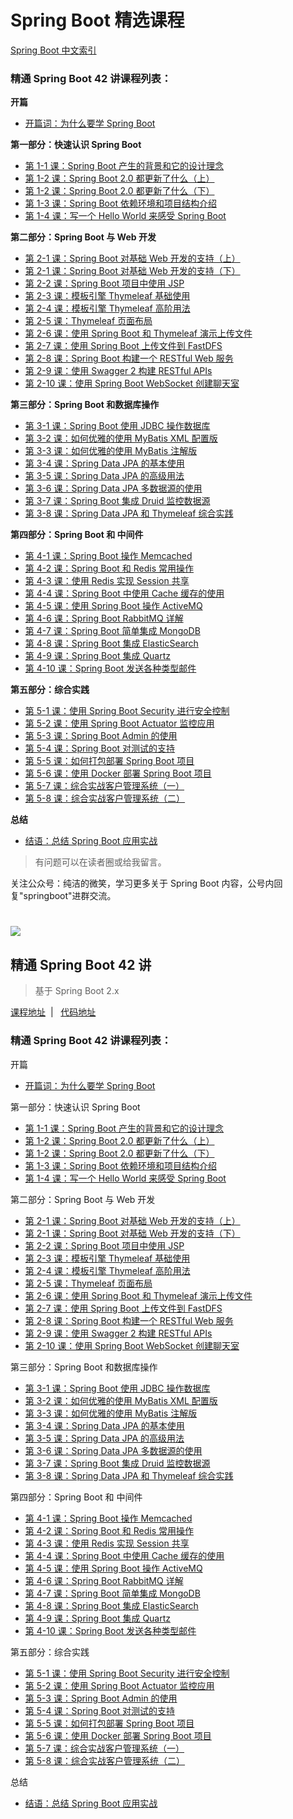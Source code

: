 # Spring Boot 精选课程

[Spring Boot 中文索引](https://github.com/ityouknow/awesome-spring-boot) 

### 精通 Spring Boot 42 讲课程列表：

**开篇** 

- [开篇词：为什么要学 Spring Boot](https://gitbook.cn/gitchat/column/5b86228ce15aa17d68b5b55a/topic/5b864c65e15aa17d68b5db58)

**第一部分：快速认识 Spring Boot** 

- [第 1-1 课：Spring Boot 产生的背景和它的设计理念](https://gitbook.cn/gitchat/column/5b86228ce15aa17d68b5b55a/topic/5b93c957780fdb5e97d2f35c)
- [第 1-2 课：Spring Boot 2.0 都更新了什么（上）](https://gitbook.cn/gitchat/column/5b86228ce15aa17d68b5b55a/topic/5b93c99c780fdb5e97d2f365)
- [第 1-2 课：Spring Boot 2.0 都更新了什么（下）](https://gitbook.cn/gitchat/column/5b86228ce15aa17d68b5b55a/topic/5b968861780fdb5e97d3e157)
- [第 1-3 课：Spring Boot 依赖环境和项目结构介绍](https://gitbook.cn/gitchat/column/5b86228ce15aa17d68b5b55a/topic/5ba8556f0110e7701d25dd95)
- [第 1-4 课：写一个 Hello World 来感受 Spring Boot](https://gitbook.cn/gitchat/column/5b86228ce15aa17d68b5b55a/topic/5bab5a670110e7701d268e21)

**第二部分：Spring Boot 与 Web 开发** 

- [第 2-1 课：Spring Boot 对基础 Web 开发的支持（上）](https://gitbook.cn/gitchat/column/5b86228ce15aa17d68b5b55a/topic/5baca42d80460e6b3d6f7a4d)
- [第 2-1 课：Spring Boot 对基础 Web 开发的支持（下）](https://gitbook.cn/gitchat/column/5b86228ce15aa17d68b5b55a/topic/5baca87d80460e6b3d6f7abc)
- [第 2-2 课：Spring Boot 项目中使用 JSP](https://gitbook.cn/gitchat/column/5b86228ce15aa17d68b5b55a/topic/5bbac47b9ccd7c1379f25eab)
- [第 2-3 课：模板引擎 Thymeleaf 基础使用](https://gitbook.cn/gitchat/column/5b86228ce15aa17d68b5b55a/topic/5bbd7a209ccd7c1379f30479)
- [第 2-4 课：模板引擎 Thymeleaf 高阶用法](https://gitbook.cn/gitchat/column/5b86228ce15aa17d68b5b55a/topic/5bc3fef8046eb7300661202e)
- [第 2-5 课：Thymeleaf 页面布局](https://gitbook.cn/gitchat/column/5b86228ce15aa17d68b5b55a/topic/5bc6a9cd42d7d32f50f19a2a)
- [第 2-6 课：使用 Spring Boot 和 Thymeleaf 演示上传文件](https://gitbook.cn/gitchat/column/5b86228ce15aa17d68b5b55a/topic/5bcd32eb211d0e68b1b70599)
- [第 2-7 课：使用 Spring Boot 上传文件到 FastDFS](https://gitbook.cn/gitchat/column/5b86228ce15aa17d68b5b55a/topic/5bcfdff8211d0e68b1b7b079)
- [第 2-8 课：Spring Boot 构建一个 RESTful Web 服务](https://gitbook.cn/gitchat/column/5b86228ce15aa17d68b5b55a/topic/5bd67b898b3f803a63ef9e70)
- [第 2-9 课：使用 Swagger 2 构建 RESTful APIs](https://gitbook.cn/gitchat/column/5b86228ce15aa17d68b5b55a/topic/5bd910d38b3f803a63f02463)
- [第 2-10 课：使用 Spring Boot WebSocket 创建聊天室](https://gitbook.cn/gitchat/column/5b86228ce15aa17d68b5b55a/topic/5bdfadb0665e8a7d7349ed2e)

**第三部分：Spring Boot 和数据库操作**  

- [第 3-1 课：Spring Boot 使用 JDBC 操作数据库](https://gitbook.cn/gitchat/column/5b86228ce15aa17d68b5b55a/topic/5be25f98d492a00c00b0ce17)
- [第 3-2 课：如何优雅的使用 MyBatis XML 配置版](https://gitbook.cn/gitchat/column/5b86228ce15aa17d68b5b55a/topic/5be8f0552c33167c317c6a7f)
- [第 3-3 课：如何优雅的使用 MyBatis 注解版](https://gitbook.cn/gitchat/column/5b86228ce15aa17d68b5b55a/topic/5beb9d502c33167c317cbe3b)
- [第 3-4 课：Spring Data JPA 的基本使用](https://gitbook.cn/gitchat/column/5b86228ce15aa17d68b5b55a/topic/5bf22499b36fd43be4715f15)
- [第 3-5 课：Spring Data JPA 的高级用法](https://gitbook.cn/gitchat/column/5b86228ce15aa17d68b5b55a/topic/5bf4c6eefae086212ccb20e4)
- [第 3-6 课：Spring Data JPA 多数据源的使用](https://gitbook.cn/gitchat/column/5b86228ce15aa17d68b5b55a/topic/5bfb55ffae0e5f436e35c0fb)
- [第 3-7 课：Spring Boot  集成 Druid 监控数据源](https://gitbook.cn/gitchat/column/5b86228ce15aa17d68b5b55a/topic/5bfe2f357d496f133969c52a)
- [第 3-8 课：Spring Data JPA 和 Thymeleaf 综合实践](https://gitbook.cn/gitchat/column/5b86228ce15aa17d68b5b55a/topic/5c036e4db4075a37edf0f940)

**第四部分：Spring Boot 和 中间件**    

- [第 4-1 课：Spring Boot 操作 Memcached](https://gitbook.cn/gitchat/column/5b86228ce15aa17d68b5b55a/topic/5c05ffbfb4075a37edf18a7f)
- [第 4-2 课：Spring Boot 和 Redis 常用操作](https://gitbook.cn/gitchat/column/5b86228ce15aa17d68b5b55a/topic/5c0886c8fa859f1cb51755d1)
- [第 4-3 课：使用 Redis 实现 Session 共享](https://gitbook.cn/gitchat/column/5b86228ce15aa17d68b5b55a/topic/5c0d3825edba1b683458f2a5)
- [第 4-4 课：Spring Boot 中使用 Cache 缓存的使用](https://gitbook.cn/gitchat/column/5b86228ce15aa17d68b5b55a/topic/5c0f4bda4595324572153973)
- [第 4-5 课：使用 Spring Boot 操作 ActiveMQ](https://gitbook.cn/gitchat/column/5b86228ce15aa17d68b5b55a/topic/5c1072a91e59245d4d295584)
- [第 4-6 课：Spring Boot  RabbitMQ 详解](https://gitbook.cn/gitchat/column/5b86228ce15aa17d68b5b55a/topic/5c165ba61e59245d4d2a3e01)
- [第 4-7 课：Spring Boot 简单集成 MongoDB](https://gitbook.cn/gitchat/column/5b86228ce15aa17d68b5b55a/topic/5c19099d1e59245d4d2ab843)
- [第 4-8 课：Spring Boot 集成 ElasticSearch](https://gitbook.cn/gitchat/column/5b86228ce15aa17d68b5b55a/topic/5c1af2f31e59245d4d2af6f2)
- [第 4-9 课：Spring Boot 集成 Quartz](https://gitbook.cn/gitchat/column/5b86228ce15aa17d68b5b55a/topic/5c1f7ad41e59245d4d2b9109)
- [第 4-10 课：Spring Boot 发送各种类型邮件](https://gitbook.cn/gitchat/column/5b86228ce15aa17d68b5b55a/topic/5c21de564fcd483b0264f22f)

**第五部分：综合实践**  

- [第 5-1 课：使用 Spring Boot Security 进行安全控制](https://gitbook.cn/gitchat/column/5b86228ce15aa17d68b5b55a/topic/5c2327834fcd483b02652357)
- [第 5-2 课：使用 Spring Boot Actuator 监控应用](https://gitbook.cn/gitchat/column/5b86228ce15aa17d68b5b55a/topic/5c25965e4fcd483b0265b15c)
- [第 5-3 课：Spring Boot Admin 的使用](https://gitbook.cn/gitchat/column/5b86228ce15aa17d68b5b55a/topic/5c25a1fa4fcd483b0265b262)
- [第 5-4 课：Spring Boot 对测试的支持](https://gitbook.cn/gitchat/column/5b86228ce15aa17d68b5b55a/topic/5c26f8964fcd483b0265facb)
- [第 5-5 课：如何打包部署 Spring Boot 项目](https://gitbook.cn/gitchat/column/5b86228ce15aa17d68b5b55a/topic/5c319ae24fcd483b0271071e)
- [第 5-6 课：使用 Docker 部署 Spring Boot 项目](https://gitbook.cn/gitchat/column/5b86228ce15aa17d68b5b55a/topic/5c342f1c4fcd483b0271897c)
- [第 5-7 课：综合实战客户管理系统（一）](https://gitbook.cn/gitchat/column/5b86228ce15aa17d68b5b55a/topic/5c36c1e24fcd483b0271e9e8)
- [第 5-8 课：综合实战客户管理系统（二）](https://gitbook.cn/gitchat/column/5b86228ce15aa17d68b5b55a/topic/5c3ac51bbe5fed35a4e45388)

**总结**  

- [结语：总结 Spring Boot 应用实战](https://gitbook.cn/gitchat/column/5b86228ce15aa17d68b5b55a)



> 有问题可以在读者圈或给我留言。

关注公众号：纯洁的微笑，学习更多关于 Spring Boot 内容，公号内回复"springboot"进群交流。

![](http://www.ityouknow.com/assets/images/keeppuresmile_430.jpg)
=======
## 精通 Spring Boot 42 讲

> 基于 Spring Boot 2.x

[课程地址](https://gitbook.cn/m/mazi/comp/column?columnId=5b86228ce15aa17d68b5b55a&sceneId=d38dc800ab5e11e8b2dcb7c25abec89c) &nbsp;| &nbsp; [代码地址](https://github.com/ityouknow/spring-boot-leaning/tree/gitbook_column2.0)

### 精通 Spring Boot 42 讲课程列表：

开篇

- [开篇词：为什么要学 Spring Boot](https://gitbook.cn/gitchat/column/5b86228ce15aa17d68b5b55a/topic/5b864c65e15aa17d68b5db58)

第一部分：快速认识 Spring Boot

- [第 1-1 课：Spring Boot 产生的背景和它的设计理念](https://gitbook.cn/gitchat/column/5b86228ce15aa17d68b5b55a/topic/5b93c957780fdb5e97d2f35c)
- [第 1-2 课：Spring Boot 2.0 都更新了什么（上）](https://gitbook.cn/gitchat/column/5b86228ce15aa17d68b5b55a/topic/5b93c99c780fdb5e97d2f365)
- [第 1-2 课：Spring Boot 2.0 都更新了什么（下）](https://gitbook.cn/gitchat/column/5b86228ce15aa17d68b5b55a/topic/5b968861780fdb5e97d3e157)
- [第 1-3 课：Spring Boot 依赖环境和项目结构介绍](https://gitbook.cn/gitchat/column/5b86228ce15aa17d68b5b55a/topic/5ba8556f0110e7701d25dd95)
- [第 1-4 课：写一个 Hello World 来感受 Spring Boot](https://gitbook.cn/gitchat/column/5b86228ce15aa17d68b5b55a/topic/5bab5a670110e7701d268e21)

第二部分：Spring Boot 与 Web 开发 

- [第 2-1 课：Spring Boot 对基础 Web 开发的支持（上）](https://gitbook.cn/gitchat/column/5b86228ce15aa17d68b5b55a/topic/5baca42d80460e6b3d6f7a4d)
- [第 2-1 课：Spring Boot 对基础 Web 开发的支持（下）](https://gitbook.cn/gitchat/column/5b86228ce15aa17d68b5b55a/topic/5baca87d80460e6b3d6f7abc)
- [第 2-2 课：Spring Boot 项目中使用 JSP](https://gitbook.cn/gitchat/column/5b86228ce15aa17d68b5b55a/topic/5bbac47b9ccd7c1379f25eab)
- [第 2-3 课：模板引擎 Thymeleaf 基础使用](https://gitbook.cn/gitchat/column/5b86228ce15aa17d68b5b55a/topic/5bbd7a209ccd7c1379f30479)
- [第 2-4 课：模板引擎 Thymeleaf 高阶用法](https://gitbook.cn/gitchat/column/5b86228ce15aa17d68b5b55a/topic/5bc3fef8046eb7300661202e)
- [第 2-5 课：Thymeleaf 页面布局](https://gitbook.cn/gitchat/column/5b86228ce15aa17d68b5b55a/topic/5bc6a9cd42d7d32f50f19a2a)
- [第 2-6 课：使用 Spring Boot 和 Thymeleaf 演示上传文件](https://gitbook.cn/gitchat/column/5b86228ce15aa17d68b5b55a/topic/5bcd32eb211d0e68b1b70599)
- [第 2-7 课：使用 Spring Boot 上传文件到 FastDFS](https://gitbook.cn/gitchat/column/5b86228ce15aa17d68b5b55a/topic/5bcfdff8211d0e68b1b7b079)
- [第 2-8 课：Spring Boot 构建一个 RESTful Web 服务](https://gitbook.cn/gitchat/column/5b86228ce15aa17d68b5b55a/topic/5bd67b898b3f803a63ef9e70)
- [第 2-9 课：使用 Swagger 2 构建 RESTful APIs](https://gitbook.cn/gitchat/column/5b86228ce15aa17d68b5b55a/topic/5bd910d38b3f803a63f02463)
- [第 2-10 课：使用 Spring Boot WebSocket 创建聊天室](https://gitbook.cn/gitchat/column/5b86228ce15aa17d68b5b55a)

第三部分：Spring Boot 和数据库操作  

- [第 3-1 课：Spring Boot 使用 JDBC 操作数据库](https://gitbook.cn/gitchat/column/5b86228ce15aa17d68b5b55a)
- [第 3-2 课：如何优雅的使用 MyBatis XML 配置版](https://gitbook.cn/gitchat/column/5b86228ce15aa17d68b5b55a)
- [第 3-3 课：如何优雅的使用 MyBatis 注解版](https://gitbook.cn/gitchat/column/5b86228ce15aa17d68b5b55a)
- [第 3-4 课：Spring Data JPA 的基本使用](https://gitbook.cn/gitchat/column/5b86228ce15aa17d68b5b55a)
- [第 3-5 课：Spring Data JPA 的高级用法](https://gitbook.cn/gitchat/column/5b86228ce15aa17d68b5b55a)
- [第 3-6 课：Spring Data JPA 多数据源的使用](https://gitbook.cn/gitchat/column/5b86228ce15aa17d68b5b55a)
- [第 3-7 课：Spring Boot  集成 Druid 监控数据源](https://gitbook.cn/gitchat/column/5b86228ce15aa17d68b5b55a)
- [第 3-8 课：Spring Data JPA 和 Thymeleaf 综合实践](https://gitbook.cn/gitchat/column/5b86228ce15aa17d68b5b55a)

第四部分：Spring Boot 和 中间件   

- [第 4-1 课：Spring Boot 操作 Memcached](https://gitbook.cn/gitchat/column/5b86228ce15aa17d68b5b55a)
- [第 4-2 课：Spring Boot 和 Redis 常用操作](https://gitbook.cn/gitchat/column/5b86228ce15aa17d68b5b55a)
- [第 4-3 课：使用 Redis 实现 Session 共享](https://gitbook.cn/gitchat/column/5b86228ce15aa17d68b5b55a)
- [第 4-4 课：Spring Boot 中使用 Cache 缓存的使用](https://gitbook.cn/gitchat/column/5b86228ce15aa17d68b5b55a)
- [第 4-5 课：使用 Spring Boot 操作 ActiveMQ](https://gitbook.cn/gitchat/column/5b86228ce15aa17d68b5b55a)
- [第 4-6 课：Spring Boot  RabbitMQ 详解](https://gitbook.cn/gitchat/column/5b86228ce15aa17d68b5b55a)
- [第 4-7 课：Spring Boot 简单集成 MongoDB](https://gitbook.cn/gitchat/column/5b86228ce15aa17d68b5b55a)
- [第 4-8 课：Spring Boot 集成 ElasticSearch](https://gitbook.cn/gitchat/column/5b86228ce15aa17d68b5b55a)
- [第 4-9 课：Spring Boot 集成 Quartz](https://gitbook.cn/gitchat/column/5b86228ce15aa17d68b5b55a)
- [第 4-10 课：Spring Boot 发送各种类型邮件](https://gitbook.cn/gitchat/column/5b86228ce15aa17d68b5b55a)

第五部分：综合实践  

- [第 5-1 课：使用 Spring Boot Security 进行安全控制](https://gitbook.cn/gitchat/column/5b86228ce15aa17d68b5b55a)
- [第 5-2 课：使用 Spring Boot Actuator 监控应用](https://gitbook.cn/gitchat/column/5b86228ce15aa17d68b5b55a)
- [第 5-3 课：Spring Boot Admin 的使用](https://gitbook.cn/gitchat/column/5b86228ce15aa17d68b5b55a)
- [第 5-4 课：Spring Boot 对测试的支持](https://gitbook.cn/gitchat/column/5b86228ce15aa17d68b5b55a)
- [第 5-5 课：如何打包部署 Spring Boot 项目](https://gitbook.cn/gitchat/column/5b86228ce15aa17d68b5b55a)
- [第 5-6 课：使用 Docker 部署 Spring Boot 项目](https://gitbook.cn/gitchat/column/5b86228ce15aa17d68b5b55a)
- [第 5-7 课：综合实战客户管理系统（一）](https://gitbook.cn/gitchat/column/5b86228ce15aa17d68b5b55a)
- [第 5-8 课：综合实战客户管理系统（二）](https://gitbook.cn/gitchat/column/5b86228ce15aa17d68b5b55a)

总结 

- [结语：总结 Spring Boot 应用实战](https://gitbook.cn/gitchat/column/5b86228ce15aa17d68b5b55a)

